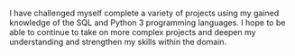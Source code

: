 I have challenged myself complete a variety of projects using my gained knowledge of the SQL and Python 3 programming languages. I hope to be able to continue to take on more complex projects and deepen my understanding and strengthen my skills within the domain.
